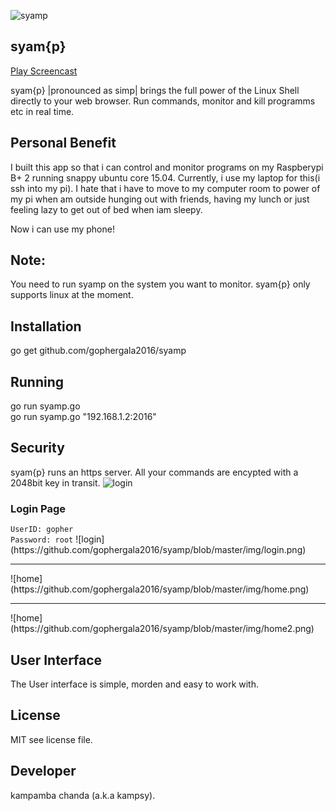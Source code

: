 ![syamp](https://github.com/gophergala2016/syamp/blob/master/reVres/canvas/kay.png)
## syam{p}
<a href="https://youtu.be/QiSiYVDjEw4">Play Screencast</a>

syam{p} |pronounced as simp| brings the full power of the Linux Shell directly to your web browser. Run commands,
monitor and kill programms etc in real time.

Personal Benefit
--------------------
I built this app so that i can control and monitor programs on my Raspberypi B+ 2 running snappy ubuntu
core 15.04.
Currently, i use my laptop for this(i ssh into my pi). I hate that i have to move 
to my computer room to power of my pi when am outside hunging out with friends, having my lunch or just feeling
lazy to get out of bed when iam sleepy.

Now i can use my phone!

Note:
-----
You need to run syamp on the system you want to monitor.
syam{p} only supports linux at the moment.

Installation
-------------
go get github.com/gophergala2016/syamp

Running
--------
go run syamp.go
<br>
go run syamp.go "192.168.1.2:2016"

Security
--------
syam{p} runs an https server. All your commands are encypted with a 2048bit key in transit.
![login](https://github.com/gophergala2016/syamp/blob/master/img/keys.png)

<h3>Login Page</h3>
<code>UserID: gopher</code>
<br>
<code>Password: root</code>
![login](https://github.com/gophergala2016/syamp/blob/master/img/login.png)
<hr>
![home](https://github.com/gophergala2016/syamp/blob/master/img/home.png)
<hr>
![home](https://github.com/gophergala2016/syamp/blob/master/img/home2.png)

User Interface
---------------
The User interface is simple, morden and easy to work with.

License
-------
MIT see license file.

Developer
---------
kampamba chanda (a.k.a kampsy).
